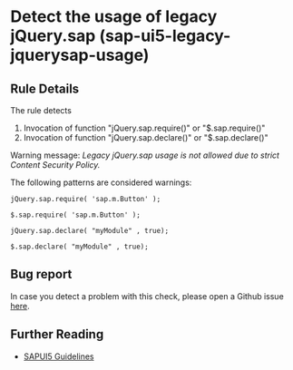 # Detect the usage of legacy jQuery.sap  (sap-ui5-legacy-jquerysap-usage)

## Rule Details

The rule detects 
1. Invocation of function "jQuery.sap.require(<any input>)" or "$.sap.require(<any input>)"
2. Invocation of function "jQuery.sap.declare(<any input>)" or "$.sap.declare(<any input>)"
   

Warning message: _Legacy jQuery.sap usage is not allowed due to strict Content Security Policy._

The following patterns are considered warnings:


```
jQuery.sap.require( 'sap.m.Button' );
```
```
$.sap.require( 'sap.m.Button' );
```
```
jQuery.sap.declare( "myModule" , true);                                                     
```
```
$.sap.declare( "myModule" , true);                                                   
```

## Bug report

In case you detect a problem with this check, please open a Github issue [here](https://github.com/SAP/open-ux-tools/issues).

## Further Reading

- [SAPUI5 Guidelines](https://ui5.sap.com/#/topic/a075ed88ef324261bca41813a6ac4a1c.html)
